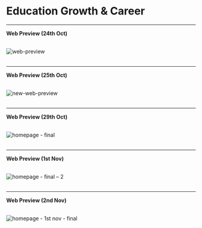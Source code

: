 # Education Growth & Career
<hr>
<b>Web Preview (24th Oct)</b>
<br>
<br>

![web-preview](https://user-images.githubusercontent.com/46156118/67502877-3ffb1600-f6a4-11e9-9774-20ab600f2ec8.png)
<br>
<br>

<hr>
<b>Web Preview (25th Oct)</b>
<br>
<br>

![new-web-preview](https://user-images.githubusercontent.com/46156118/67588464-ccc0d500-f773-11e9-9520-04d9bd5e49fb.png)
<br>
<br>

<hr>
<b>Web Preview (29th Oct)</b>
<br>
<br>

![homepage - final](https://user-images.githubusercontent.com/46156118/67765249-abacfc80-fa71-11e9-9fce-62d0345ee955.png)
<br>
<br>

<hr>
<b>Web Preview (1st Nov)</b>
<br>
<br>

![homepage - final – 2](https://user-images.githubusercontent.com/46156118/68007463-b6e66f00-fca1-11e9-8d40-bc8f0d420739.png)
<br>
<br>

<hr>
<b>Web Preview (2nd Nov)</b>
<br>
<br>

![homepage - 1st nov - final](https://user-images.githubusercontent.com/46156118/68061175-8b0ecc00-fd29-11e9-896a-743fe24b534b.png)

